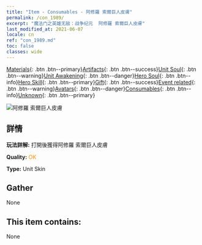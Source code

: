 ```yaml
---
title: "Item - Consumables - 阿修羅 索爾巨人皮膚"
permalink: /con_1989/
excerpt: "魔法门之英雄无敌：战争纪元  阿修羅 索爾巨人皮膚"
last_modified_at: 2021-06-07
locale: cn
ref: "con_1989.md"
toc: false
classes: wide
---
```

 [Materials](/ItemsCN/){: .btn .btn--primary}[Artifacts](/ItemsCN/Artifacts/){: .btn .btn--success}[Unit Soul](/ItemsCN/UnitSoul/){: .btn .btn--warning}[Unit Awakening](/ItemsCN/UnitAwakening/){: .btn .btn--danger}[Hero Soul](/ItemsCN/HeroSoul/){: .btn .btn--info}[Hero Skill](/ItemsCN/HeroSkill/){: .btn .btn--primary}[Gift](/ItemsCN/Gift/){: .btn .btn--success}[Event related](/ItemsCN/Events/){: .btn .btn--warning}[Avatars](/ItemsCN/Avatars/){: .btn .btn--danger}[Consumables](/ItemsCN/Consumables/){: .btn .btn--info}[Unknown](/ItemsCN/Unknown/){: .btn .btn--primary}

 ![阿修羅 索爾巨人皮膚](/images/u/ti_suoerjurenpifu.jpg)

## 詳情
 **玩法詳解:** 打開後獲得阿修羅 索爾巨人皮膚

 **Quality:** <span style="color: #FF8C00">OK</span>

 **Type:** Unit Skin

## Gather

  None

## This item contains:

  None


